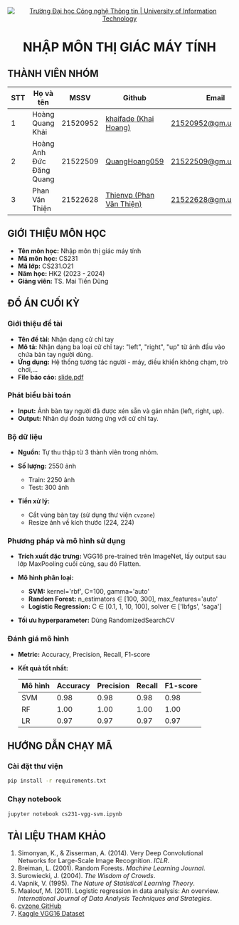 <p align="center">
  <a href="https://www.uit.edu.vn/" title="Trường Đại học Công nghệ Thông tin" style="border: none;">
    <img src="https://i.imgur.com/WmMnSRt.png" alt="Trường Đại học Công nghệ Thông tin | University of Information Technology">
  </a>
</p>

<h1 align="center"><b>NHẬP MÔN THỊ GIÁC MÁY TÍNH</b></h1>

## THÀNH VIÊN NHÓM

| STT | Họ và tên                | MSSV     | Github                                                 | Email                                                   |
| --- | ------------------------ | -------- | ------------------------------------------------------ | ------------------------------------------------------- |
| 1   | Hoàng Quang Khải         | 21520952 | [khaifade (Khai Hoang)](https://github.com/khaifade)   | [21520952@gm.uit.edu.vn](mailto:21520952@gm.uit.edu.vn) |
| 2   | Hoàng Anh Đức Đăng Quang | 21522509 | [QuangHoang059](https://github.com/QuangHoang059)      | [21522509@gm.uit.edu.vn](mailto:21522509@gm.uit.edu.vn) |
| 3   | Phan Văn Thiện           | 21522628 | [Thienvp (Phan Văn Thiện)](https://github.com/Thienvp) | [21522628@gm.uit.edu.vn](mailto:21522628@gm.uit.edu.vn) |

## GIỚI THIỆU MÔN HỌC

* **Tên môn học:** Nhập môn thị giác máy tính
* **Mã môn học:** CS231
* **Mã lớp:** CS231.O21
* **Năm học:** HK2 (2023 - 2024)
* **Giảng viên:** TS. Mai Tiến Dũng

## **ĐỒ ÁN CUỐI KỲ**

### Giới thiệu đề tài

* **Tên đề tài:** Nhận dạng cử chỉ tay
* **Mô tả:** Nhận dạng ba loại cử chỉ tay: "left", "right", "up" từ ảnh đầu vào chứa bàn tay người dùng.
* **Ứng dụng:** Hệ thống tương tác người - máy, điều khiển không chạm, trò chơi,...
* **File báo cáo:** [slide.pdf](docs\slide.pdf)

### Phát biểu bài toán

* **Input:** Ảnh bàn tay người đã được xén sẵn và gán nhãn (left, right, up).
* **Output:** Nhãn dự đoán tương ứng với cử chỉ tay.

### Bộ dữ liệu

* **Nguồn:** Tự thu thập từ 3 thành viên trong nhóm.
* **Số lượng:** 2550 ảnh

  * Train: 2250 ảnh
  * Test: 300 ảnh
* **Tiền xử lý:**

  * Cắt vùng bàn tay (sử dụng thư viện `cvzone`)
  * Resize ảnh về kích thước (224, 224)

### Phương pháp và mô hình sử dụng

* **Trích xuất đặc trưng:** VGG16 pre-trained trên ImageNet, lấy output sau lớp MaxPooling cuối cùng, sau đó Flatten.
* **Mô hình phân loại:**

  * **SVM:** kernel='rbf', C=100, gamma='auto'
  * **Random Forest:** n\_estimators ∈ \[100, 300], max\_features='auto'
  * **Logistic Regression:** C ∈ \[0.1, 1, 10, 100], solver ∈ \['lbfgs', 'saga']
* **Tối ưu hyperparameter:** Dùng RandomizedSearchCV

### Đánh giá mô hình

* **Metric:** Accuracy, Precision, Recall, F1-score
* **Kết quả tốt nhất:**

  | Mô hình | Accuracy | Precision | Recall | F1-score |
  | ------- | -------- | --------- | ------ | -------- |
  | SVM     | 0.98     | 0.98      | 0.98   | 0.98     |
  | RF      | 1.00     | 1.00      | 1.00   | 1.00     |
  | LR      | 0.97     | 0.97      | 0.97   | 0.97     |

## HƯỚNG DẪN CHẠY MÃ

### Cài đặt thư viện

```bash
pip install -r requirements.txt
```

### Chạy notebook

```bash
jupyter notebook cs231-vgg-svm.ipynb
```

## TÀI LIỆU THAM KHẢO

1. Simonyan, K., & Zisserman, A. (2014). Very Deep Convolutional Networks for Large-Scale Image Recognition. *ICLR*.
2. Breiman, L. (2001). Random Forests. *Machine Learning Journal*.
3. Surowiecki, J. (2004). *The Wisdom of Crowds*.
4. Vapnik, V. (1995). *The Nature of Statistical Learning Theory*.
5. Maalouf, M. (2011). Logistic regression in data analysis: An overview. *International Journal of Data Analysis Techniques and Strategies*.
6. [cvzone GitHub](https://github.com/cvzone/cvzone)
7. [Kaggle VGG16 Dataset](https://www.kaggle.com/datasets/crawford/vgg16)
